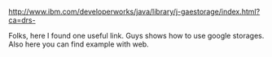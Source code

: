 http://www.ibm.com/developerworks/java/library/j-gaestorage/index.html?ca=drs-

Folks,
here I found one useful link. Guys shows how to use google storages. Also here you can find example with web.